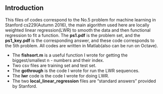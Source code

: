## Introduction
This files of codes correspond to the No.5 problem for machine learning in Stanford cs229(Autumn 2016), the main algorithm used here are locally weighted linear regression(LWR) to smooth the data and then functional regression to fit a function.
The **ps1.pdf** is the problem set, and the **ps1_key.pdf** is the corresponding answer, and these code corresponds to the 5th problem. All codes are written in Matlab(also can be run on Octave).
- The **fishsort.m** is a useful function I wrote for getting the biggest/smallest n - numbers and their index.
- Two csv files are training set and test set.
- The **gothrough** is the code I wrote for run the LWR sequences.
- The **lwr** code is the code I wrote for doing LWR.
- The two **local_linear_regression** files are “standard answers” provided by Stanford.